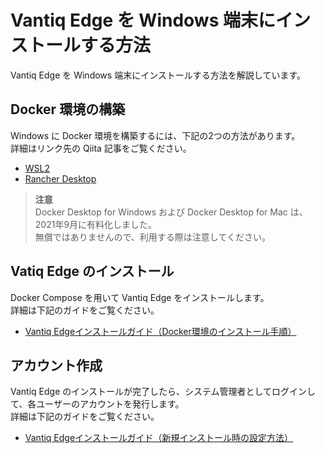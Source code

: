 # Vantiq Edge を Windows 端末にインストールする方法

Vantiq Edge を Windows 端末にインストールする方法を解説しています。

## Docker 環境の構築

Windows に Docker 環境を構築するには、下記の2つの方法があります。  
詳細はリンク先の Qiita 記事をご覧ください。  

- [WSL2](https://qiita.com/IoriGunji/items/15814a99c4114bcd04d8)
- [Rancher Desktop](https://qiita.com/IoriGunji/items/f2a86ffdc629b6edc549)

> **注意**  
> Docker Desktop for Windows および Docker Desktop for Mac は、2021年9月に有料化しました。  
> 無償ではありませんので、利用する際は注意してください。

## Vatiq Edge のインストール

Docker Compose を用いて Vantiq Edge をインストールします。  
詳細は下記のガイドをご覧ください。  

- [Vantiq Edgeインストールガイド（Docker環境のインストール手順）](https://community.vantiq.com/wp-content/uploads/2022/06/edge-install-ja-2.html#docker_image_installation)

## アカウント作成

Vantiq Edge のインストールが完了したら、システム管理者としてログインして、各ユーザーのアカウントを発行します。  
詳細は下記のガイドをご覧ください。  

- [Vantiq Edgeインストールガイド（新規インストール時の設定方法）](https://community.vantiq.com/wp-content/uploads/2022/06/edge-install-ja-2.html#%E6%96%B0%E8%A6%8F%E3%82%A4%E3%83%B3%E3%82%B9%E3%83%88%E3%83%BC%E3%83%AB%E6%99%82%E3%81%AE%E8%A8%AD%E5%AE%9A%E6%96%B9%E6%B3%95-a-idadmin_tasksa)
